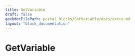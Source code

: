 ```yaml
---
title: GetVariable
draft: false
geekdocFilePath: portal_blocks/GetVariable/docs/extra.md
layout: "block_documentation"
---
```

# GetVariable